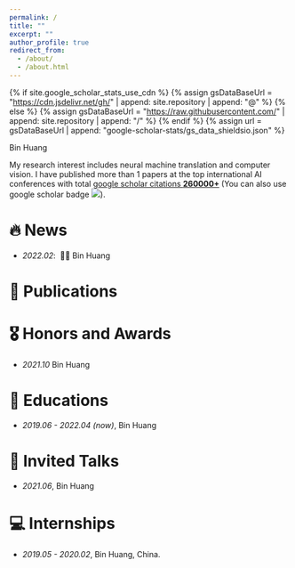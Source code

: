 ```yaml
---
permalink: /
title: ""
excerpt: ""
author_profile: true
redirect_from: 
  - /about/
  - /about.html
---
```


{% if site.google_scholar_stats_use_cdn %}
{% assign gsDataBaseUrl = "https://cdn.jsdelivr.net/gh/" | append: site.repository | append: "@" %}
{% else %}
{% assign gsDataBaseUrl = "https://raw.githubusercontent.com/" | append: site.repository | append: "/" %}
{% endif %}
{% assign url = gsDataBaseUrl | append: "google-scholar-stats/gs_data_shieldsio.json" %}

<span class='anchor' id='about-me'></span>

Bin Huang

My research interest includes neural machine translation and computer vision. I have published more than 1 papers at the top international AI conferences with total <a href='https://scholar.google.com/citations?user=U7XatMgAAAAJ&hl'>google scholar citations <strong><span id='total_cit'>260000+</span></strong></a> (You can also use google scholar badge <a href='https://scholar.google.com/citations?user=U7XatMgAAAAJ&hl'><img src="https://img.shields.io/endpoint?url={{ url | url_encode }}&logo=Google%20Scholar&labelColor=f6f6f6&color=9cf&style=flat&label=citations"></a>).


# 🔥 News
- *2022.02*: &nbsp;🎉🎉 Bin Huang

# 📝 Publications 

# 🎖 Honors and Awards
- *2021.10* Bin Huang

# 📖 Educations
- *2019.06 - 2022.04 (now)*, Bin Huang

# 💬 Invited Talks
- *2021.06*, Bin Huang

# 💻 Internships
- *2019.05 - 2020.02*, Bin Huang, China.
